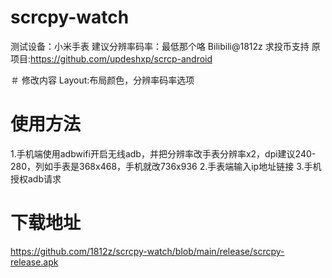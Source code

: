 # scrcpy-watch
测试设备：小米手表
建议分辨率码率：最低那个咯
Bilibili@1812z 求投币支持
原项目:https://github.com/updeshxp/​scrcp​​-android

＃ 修改内容
Layout:布局颜色，分辨率码率选项
# 使用方法
1.手机端使用adbwifi开启无线adb，并把分辨率改手表分辨率x2，dpi建议240-280，列如手表是368x468，手机就改736x936
2.手表端输入ip地址链接
3.手机授权adb请求
# 下载地址
https://github.com/1812z/scrcpy-watch/blob/main/release/scrcpy-release.apk
